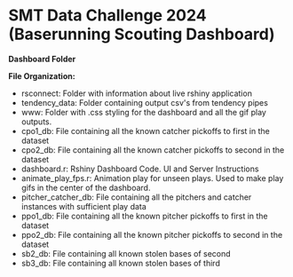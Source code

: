 # SMT Data Challenge 2024 (Baserunning Scouting Dashboard)
**Dashboard Folder**

**File Organization:**
- rsconnect: Folder with information about live rshiny application
- tendency_data: Folder containing output csv's from tendency pipes
- www: Folder with .css styling for the dashboard and all the gif play outputs.
- cpo1_db: File containing all the known catcher pickoffs to first in the dataset
- cpo2_db: File containing all the known catcher pickoffs to second in the dataset
- dashboard.r: Rshiny Dashboard Code. UI and Server Instructions
- animate_play_fps.r: Animation play for unseen plays. Used to make play gifs in the center of the dashboard.
- pitcher_catcher_db: File containing all the pitchers and catcher instances with sufficient play data
- ppo1_db: File containing all the known pitcher pickoffs to first in the dataset
- ppo2_db: File containing all the known pitcher pickoffs to second in the dataset
- sb2_db: File containing all known stolen bases of second
- sb3_db: File containing all known stolen bases of third
  

